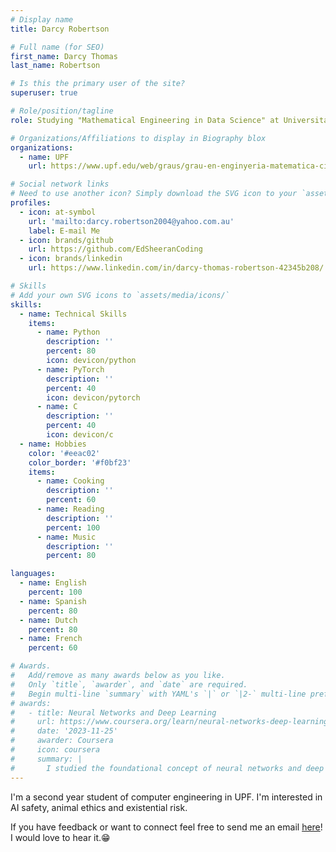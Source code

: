 ```yaml
---
# Display name
title: Darcy Robertson

# Full name (for SEO)
first_name: Darcy Thomas
last_name: Robertson

# Is this the primary user of the site?
superuser: true

# Role/position/tagline
role: Studying "Mathematical Engineering in Data Science" at Universitat Pompeu Fabra

# Organizations/Affiliations to display in Biography blox
organizations:
  - name: UPF
    url: https://www.upf.edu/web/graus/grau-en-enginyeria-matematica-ciencia-de-dades

# Social network links
# Need to use another icon? Simply download the SVG icon to your `assets/media/icons/` folder.
profiles:
  - icon: at-symbol
    url: 'mailto:darcy.robertson2004@yahoo.com.au'
    label: E-mail Me
  - icon: brands/github
    url: https://github.com/EdSheeranCoding
  - icon: brands/linkedin
    url: https://www.linkedin.com/in/darcy-thomas-robertson-42345b208/

# Skills
# Add your own SVG icons to `assets/media/icons/`
skills:
  - name: Technical Skills
    items:
      - name: Python
        description: ''
        percent: 80
        icon: devicon/python
      - name: PyTorch
        description: ''
        percent: 40
        icon: devicon/pytorch
      - name: C
        description: ''
        percent: 40
        icon: devicon/c
  - name: Hobbies
    color: '#eeac02'
    color_border: '#f0bf23'
    items:
      - name: Cooking
        description: ''
        percent: 60
      - name: Reading
        description: ''
        percent: 100
      - name: Music
        description: ''
        percent: 80

languages:
  - name: English
    percent: 100
  - name: Spanish
    percent: 80
  - name: Dutch
    percent: 80
  - name: French
    percent: 60

# Awards.
#   Add/remove as many awards below as you like.
#   Only `title`, `awarder`, and `date` are required.
#   Begin multi-line `summary` with YAML's `|` or `|2-` multi-line prefix and indent 2 spaces below.
# awards:
#   - title: Neural Networks and Deep Learning
#     url: https://www.coursera.org/learn/neural-networks-deep-learning
#     date: '2023-11-25'
#     awarder: Coursera
#     icon: coursera
#     summary: |
#       I studied the foundational concept of neural networks and deep learning. By the end, I was familiar with the significant technological trends driving the rise of deep learning; build, train, and apply fully connected deep neural networks; implement efficient (vectorized) neural networks; identify key parameters in a neural network’s architecture; and apply deep learning to your own applications.
---
```

I'm a second year student of computer engineering in UPF. I'm interested in AI safety, animal ethics and existential risk.

If you have feedback or want to connect feel free to send me an email [here](mailto:darcy.robertson2004@yahoo.com.au)! I would love to hear it.😁

